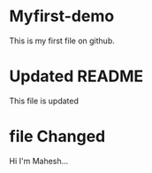 # Myfirst-demo
This is my first file on github.
# Updated README
This file is updated

# file Changed
Hi I'm Mahesh...
